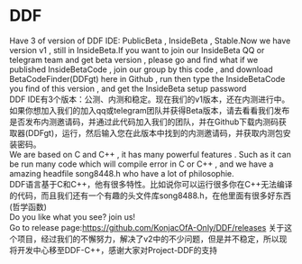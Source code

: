 # DDF
Have 3 of version of DDF IDE: PublicBeta , InsideBeta , Stable.Now we have version v1 , still in InsideBeta.If you want to join our InsideBeta QQ or telegram team and get beta version , please go and find what if we published InsideBetaCode , join our group by this code , and download BetaCodeFinder(DDFgt) here in Github , run then type the InsideBetaCode you find of this version , and get the InsideBeta setup password      
DDF IDE有3个版本：公测、内测和稳定。现在我们的v1版本，还在内测进行中。如果你想加入我们的加入qq或telegram团队并获得Beta版本，请去看看我们发布是否发布内测邀请码，并通过此代码加入我们的团队，并在Github下载内测码获取器(DDFgt)，运行，然后输入您在此版本中找到的内测邀请码，并获取内测包安装密码。   
We are based on C and C++ , it has many powerful features . Such as it can be run many code which will compile error in C or C++ , and we have a amazing headfile song8448.h who have a lot of philosophie.   
DDF语言基于C和C++，他有很多特性。比如说你可以运行很多你在C++无法编译的代码，而且我们还有一个有趣的头文件库song8488.h，在他里面有很多好东西(哲学函数)   
Do you like what you see?  join us!   
Go to release page:https://github.com/KonjacOfA-Only/DDF/releases
关于这个项目，经过我们的不懈努力，解决了v2中的不少问题，但是并不稳定，所以现将开发中心移至DDF-C++，感谢大家对Project-DDF的支持
